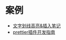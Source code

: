 # 案例

- [文字划线高亮&插入笔记](https://zhuanlan.zhihu.com/p/225773857)
- [prettier插件开发指南](https://mp.weixin.qq.com/s/TocyhUBb7C_e9GnY7U9HLQ)
